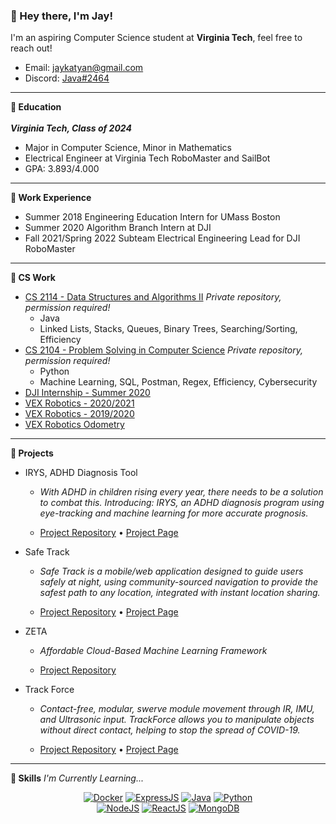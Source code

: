 ### :wave: Hey there, I'm Jay!
I'm an aspiring Computer Science student at **Virginia Tech**, feel free to reach out!

- Email: jaykatyan@gmail.com
- Discord: [Java#2464](https://discordapp.com/users/297524766770987018)

---

**🏫 Education**</br></br>
***Virginia Tech, Class of 2024***
- Major in Computer Science, Minor in Mathematics
- Electrical Engineer at Virginia Tech RoboMaster and SailBot
- GPA: 3.893/4.000


---

**🔭 Work Experience**
- Summer 2018 Engineering Education Intern for UMass Boston
- Summer 2020 Algorithm Branch Intern at DJI
- Fall 2021/Spring 2022 Subteam Electrical Engineering Lead for DJI RoboMaster


---

**🍎 CS Work**
- [CS 2114 - Data Structures and Algorithms II](https://github.com/Jkatyan/CS-2114) *Private repository, permission required!*
  - Java
  - Linked Lists, Stacks, Queues, Binary Trees, Searching/Sorting, Efficiency
- [CS 2104 - Problem Solving in Computer Science](https://github.com/Jkatyan/CS-2104) *Private repository, permission required!*
  - Python
  - Machine Learning, SQL, Postman, Regex, Efficiency, Cybersecurity
- [DJI Internship - Summer 2020](https://github.com/Jkatyan/DJI-Robomaster-2020)
- [VEX Robotics - 2020/2021](https://github.com/Jkatyan/2602H-2020-2021)
- [VEX Robotics - 2019/2020](https://github.com/Jkatyan/2602H-2019-2020)
- [VEX Robotics Odometry](https://github.com/Jkatyan/Odometry)


---

**🌯 Projects**

- IRYS, ADHD Diagnosis Tool

  - *With ADHD in children rising every year, there needs to be a solution to combat this. Introducing: IRYS, an ADHD diagnosis program using eye-tracking and machine learning for more accurate prognosis.*

  - [Project Repository](https://github.com/Jkatyan/adhdapp) • [Project Page](https://devpost.com/software/irys-fk5lr3)

- Safe Track

  - *Safe Track is a mobile/web application designed to guide users safely at night, using community-sourced navigation to provide the safest path to any location, integrated    with instant location sharing.*

  - [Project Repository](https://github.com/Jkatyan/hack-violet) • [Project Page](https://devpost.com/software/safe-track)

- ZETA

  - *Affordable Cloud-Based Machine Learning Framework*

  - [Project Repository](https://github.com/1sigmoid/zeta-backend)
 
- Track Force

  - *Contact-free, modular, swerve module movement through IR, IMU, and Ultrasonic input. TrackForce allows you to manipulate objects without direct contact, helping to stop the spread of COVID-19.*

  - [Project Repository](https://github.com/Jkatyan/TrackForce) • [Project Page](https://devpost.com/software/trackforce)


---

**🧪 Skills** *I'm Currently Learning...*

<div align='center'>
  <a href='' target="_blank"><img src="https://www.vectorlogo.zone/logos/docker/docker-ar21.svg" alt="Docker"/></a>
  <a href='' target="_blank"><img src="https://www.vectorlogo.zone/logos/expressjs/expressjs-ar21.svg" alt="ExpressJS"/></a>
  <a href='' target="_blank"><img src="https://www.vectorlogo.zone/logos/java/java-ar21.svg" alt="Java"/></a>
  <a href='' target="_blank"><img src="https://www.vectorlogo.zone/logos/python/python-ar21.svg" alt="Python"/></a>
</div>

<div align='center'>
  <a href='' target="_blank"><img src="https://www.vectorlogo.zone/logos/nodejs/nodejs-horizontal.svg" alt="NodeJS"/></a>
  <a href='' target="_blank"><img src="https://www.vectorlogo.zone/logos/reactjs/reactjs-ar21.svg" alt="ReactJS"/></a>
  <a href='' target="_blank"><img src="https://www.vectorlogo.zone/logos/mongodb/mongodb-ar21.svg" alt="MongoDB"/></a>
</div>

